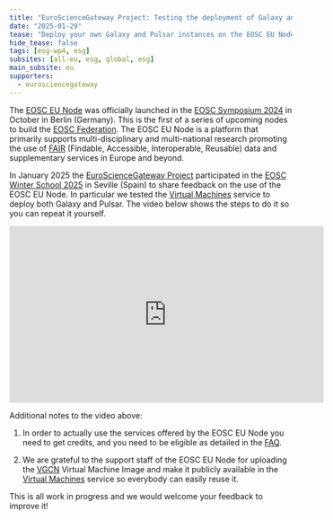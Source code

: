 ```yaml
---
title: "EuroScienceGateway Project: Testing the deployment of Galaxy and Pulsar on the EOSC EU Node"
date: "2025-01-29"
tease: "Deploy your own Galaxy and Pulsar instances on the EOSC EU Node"
hide_tease: false
tags: [esg-wp4, esg]
subsites: [all-eu, esg, global, esg]
main_subsite: eu
supporters:
  - eurosciencegateway
---
```


The [EOSC EU Node](https://open-science-cloud.ec.europa.eu/) was officially launched in the [EOSC Symposium 2024](https://eosc.eu/symposium2024/) in October in Berlin (Germany). This is the first of a series of upcoming nodes to build the [EOSC Federation](https://eosc.eu/building-the-eosc-federation/). The EOSC EU Node is a platform that primarily supports multi-disciplinary and multi-national research promoting the use of [FAIR](https://www.nature.com/articles/sdata201618) (Findable, Accessible, Interoperable, Reusable) data and supplementary services in Europe and beyond.

In January 2025 the [EuroScienceGateway Project](../../projects/esg/) participated in the [EOSC Winter School 2025](https://eosc.eu/eosc-focus-project/winter-school-2025/) in Seville (Spain) to share feedback on the use of the EOSC EU Node. In particular we tested the [Virtual Machines](https://open-science-cloud.ec.europa.eu/services) service to deploy both Galaxy and Pulsar. The video below shows the steps to do it so you can repeat it yourself.

<iframe width="560" height="315" src="https://www.youtube.com/embed/_FPG3ZvhTZA" title="YouTube video player" frameborder="0" allow="accelerometer; autoplay; clipboard-write; encrypted-media; gyroscope; picture-in-picture; web-share" allowfullscreen></iframe>

Additional notes to the video above:

1. In order to actually use the services offered by the EOSC EU Node you need to get credits, and you need to be eligible as detailed in the [FAQ](https://open-science-cloud.ec.europa.eu/support/frequently-asked-questions/user-credits).

1. We are grateful to the support staff of the EOSC EU Node for uploading the [VGCN](https://github.com/usegalaxy-eu/vgcn) Virtual Machine Image and make it publicly available in the [Virtual Machines](https://open-science-cloud.ec.europa.eu/services) service so everybody can easily reuse it.

This is all work in progress and we would welcome your feedback to improve it!
